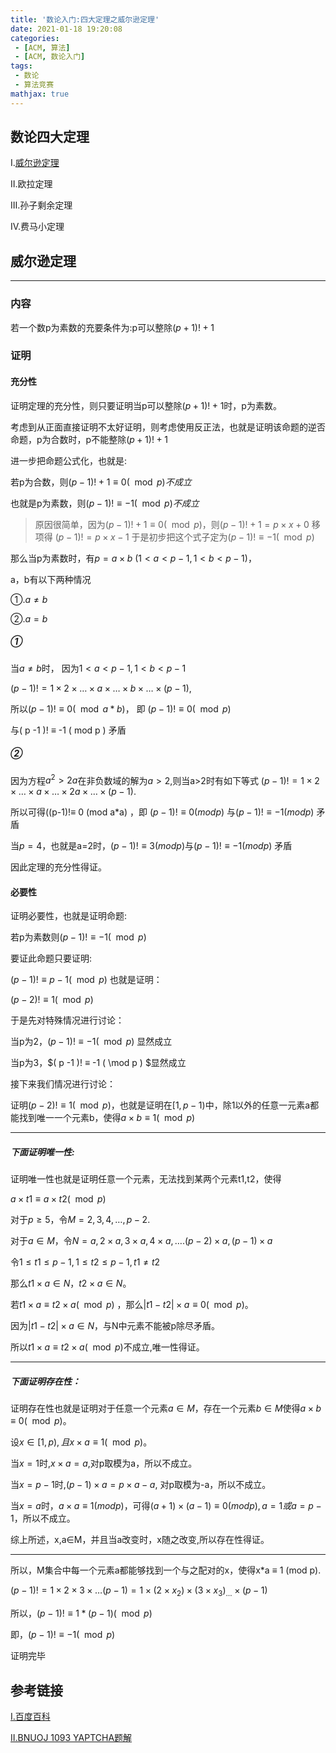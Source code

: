 ```yaml
---
title: '数论入门:四大定理之威尔逊定理'
date: 2021-01-18 19:20:08
categories:
 - [ACM, 算法]
 - [ACM, 数论入门]
tags:
 - 数论
 - 算法竞赛
mathjax: true
---
```


## 数论四大定理

Ⅰ.[威尔逊定理](https://baike.baidu.com/item/%E5%A8%81%E5%B0%94%E9%80%8A%E5%AE%9A%E7%90%86/1881444?fr=aladdin)

Ⅱ.欧拉定理

Ⅲ.孙子剩余定理

Ⅳ.费马小定理

## 威尔逊定理

* * *

### 内容

若一个数p为素数的充要条件为:p可以整除$(p+1)!+1$

### 证明

#### 充分性

证明定理的充分性，则只要证明当p可以整除$(p+1)!+1$时，p为素数。

考虑到从正面直接证明不太好证明，则考虑使用反正法，也就是证明该命题的逆否命题，p为合数时，p不能整除$(p+1)!+1$

进一步把命题公式化，也就是:

若p为合数，则$(p-1)!+1≡0(\mod p)不成立$

也就是p为素数，则$(p-1)!≡-1(\mod p)不成立$

> 原因很简单，因为$(p-1)!+1≡0(\mod p)$，则$(p-1)!+1=p\times x+0$
> 移项得
> $(p-1)!=p\times x-1$
> 于是初步把这个式子定为$(p-1)!≡-1(\mod p)$

那么当p为素数时，有$p=a\times b$ $(1 < a < p-1,1 < b < p-1)$，

a，b有以下两种情况

①.$a\neq b$

②.$a=b$

##### ①

当$a\neq b$时，
因为$1 < a < p-1,1 < b < p-1$

$(p-1)!=1 \times 2 \times …\times a \times …\times b \times… \times (p-1)$,

所以$(p-1)!≡ 0 (\mod a*b)$，
即 $(p-1)!≡ 0 (\mod p)$

与( p -1 )! ≡ -1 ( mod p )  矛盾

##### ②

因为方程$a^2 > 2a$在非负数域的解为$a > 2$,则当a&gt;2时有如下等式
$(p-1)!=1 \times 2 \times … \times a \times …\times 2a \times … \times (p-1)$.

所以可得((p-1)!≡ 0 (mod a*a) ，即 $(p-1)!≡ 0 (mod p)$
与$(p -1 )! ≡ -1 ( mod p )$  矛盾

当$p=4$，也就是a=2时，$(p-1)!≡ 3 (mod p)$与$(p -1 )! ≡ -1 ( mod p )$  矛盾

因此定理的充分性得证。

#### 必要性

证明必要性，也就是证明命题:

若p为素数则$(p-1)!≡-1(\mod p)$

要证此命题只要证明:

$(p-1)!≡p-1(\mod p)$
也就是证明：

$(p-2)!≡1(\mod p)$

于是先对特殊情况进行讨论：

当p为2，$( p -1 )! ≡ -1 ( \mod p )$ 显然成立

当p为3，$( p -1 )! ≡ -1 ( \mod p ) $显然成立

接下来我们情况进行讨论：

证明$(p-2)!≡1(\mod p)$，也就是证明在$[1,p-1)$中，除1以外的任意一元素a都能找到唯一一个元素b，使得$a\times b≡ 1 (\mod p)$

* * *

##### 下面证明唯一性:

证明唯一性也就是证明任意一个元素，无法找到某两个元素t1,t2，使得

$a\times t1≡a\times t2(\mod p)$

对于$p\geq 5$，令$M={2,3,4,…,p-2}$.

对于$a\in M$，令$N={a,2\times a,3\times a,4\times a,….(p-2)\times a,(p-1)\times a}$

 令$1 \leq t1 \leq p-1 ,1 \leq t2 \leq p-1,t1 ≠ t2$

那么$t1\times a\in N，t2\times a\in N$。

若$t1\times a≡t2\times a (\mod p)$ ，那么$|t1-t2|\times a ≡ 0 (\mod p)$。

因为$|t1-t2|\times a\in N$，与N中元素不能被p除尽矛盾。

所以$t1\times a≡t2\times a(\mod p)$不成立,唯一性得证。

* * *

##### 下面证明存在性：

证明存在性也就是证明对于任意一个元素$a\in M$，存在一个元素$b\in M$使得$a\times b≡0(\mod p)$。

设$x\in [1,p),且 x\times a ≡ 1 (\mod p)$。

当$x=1$时,$x\times a=a$,对p取模为a，所以不成立。

当$x=p-1$时,$(p-1)\times a=p\times a-a$, 对p取模为-a，所以不成立。

当$x=a$时，$a\times a≡1 (mod p)$，可得$(a+1)\times (a-1)≡ 0 (mod p),a=1或a=p-1$，所以不成立。

综上所述，x,a∈M，并且当a改变时，x随之改变,所以存在性得证。

* * *

所以，M集合中每一个元素a都能够找到一个与之配对的x，使得x*a ≡ 1 (mod p).

$(p-1)!=1\times 2 \times 3 \times … (p-1)=1 \times (2 \times x_2) \times (3 \times x_3)_…\times (p-1)$

所以，$(p-1)!≡1*(p-1)(\mod p)$

即，$(p-1)!≡-1(\mod p)$ 

证明完毕

## 参考链接

[Ⅰ.百度百科](https://baike.baidu.com/item/%E5%A8%81%E5%B0%94%E9%80%8A%E5%AE%9A%E7%90%86/1881444?fr=aladdin)

[Ⅱ.BNUOJ 1093 YAPTCHA题解](https://blog.csdn.net/sssogs/article/details/8641860)